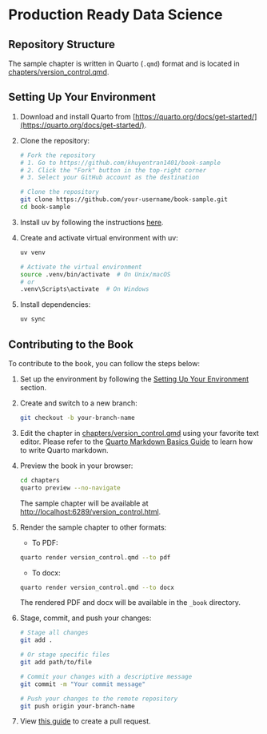 # Production Ready Data Science

## Repository Structure

The sample chapter is written in Quarto (`.qmd`) format and is located in [chapters/version_control.qmd](chapters/version_control.qmd).

## Setting Up Your Environment

1. Download and install Quarto from [https://quarto.org/docs/get-started/](https://quarto.org/docs/get-started/).

2. Clone the repository:

   ```bash
   # Fork the repository
   # 1. Go to https://github.com/khuyentran1401/book-sample
   # 2. Click the "Fork" button in the top-right corner
   # 3. Select your GitHub account as the destination

   # Clone the repository
   git clone https://github.com/your-username/book-sample.git
   cd book-sample
   ```

3. Install uv by following the instructions [here](https://docs.astral.sh/uv/getting-started/installation/).

4. Create and activate virtual environment with uv:

   ```bash
   uv venv

   # Activate the virtual environment
   source .venv/bin/activate  # On Unix/macOS
   # or
   .venv\Scripts\activate  # On Windows
   ```

5. Install dependencies:

   ```bash
   uv sync
   ```

## Contributing to the Book

To contribute to the book, you can follow the steps below:

1. Set up the environment by following the [Setting Up Your Environment](#setting-up-your-environment) section.

2. Create and switch to a new branch:

   ```bash
   git checkout -b your-branch-name
   ```

3. Edit the chapter in [chapters/version_control.qmd](chapters/version_control.qmd) using your favorite text editor. Please refer to the [Quarto Markdown Basics Guide](https://quarto.org/docs/authoring/markdown-basics.html) to learn how to write Quarto markdown.

4. Preview the book in your browser:

   ```bash
   cd chapters
   quarto preview --no-navigate
   ```

   The sample chapter will be available at [http://localhost:6289/version_control.html](http://localhost:6289/version_control.html).

5. Render the sample chapter to other formats:

   - To PDF:

   ```bash
   quarto render version_control.qmd --to pdf
   ```

   - To docx:

   ```bash
   quarto render version_control.qmd --to docx
   ```

   The rendered PDF and docx will be available in the `_book` directory.

6. Stage, commit, and push your changes:

   ```bash
   # Stage all changes
   git add .

   # Or stage specific files
   git add path/to/file

   # Commit your changes with a descriptive message
   git commit -m "Your commit message"

   # Push your changes to the remote repository
   git push origin your-branch-name
   ```

7. View [this guide](https://docs.github.com/en/pull-requests/collaborating-with-pull-requests/proposing-changes-to-your-work-with-pull-requests/creating-a-pull-request-from-a-fork) to create a pull request.